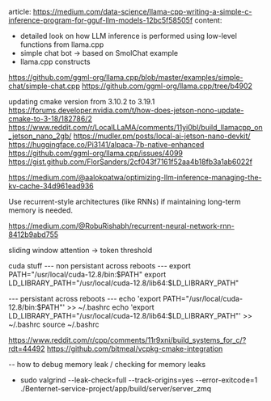 article: https://medium.com/data-science/llama-cpp-writing-a-simple-c-inference-program-for-gguf-llm-models-12bc5f58505f
content: 
- detailed look on how LLM inference is performed using low-level functions from llama.cpp
- simple chat bot -> based on SmolChat example
- llama.cpp constructs

https://github.com/ggml-org/llama.cpp/blob/master/examples/simple-chat/simple-chat.cpp
https://github.com/ggml-org/llama.cpp/tree/b4902

updating cmake version from 3.10.2 to 3.19.1
https://forums.developer.nvidia.com/t/how-does-jetson-nono-update-cmake-to-3-18/182786/2
https://www.reddit.com/r/LocalLLaMA/comments/11yi0bl/build_llamacpp_on_jetson_nano_2gb/
https://mudler.pm/posts/local-ai-jetson-nano-devkit/
https://huggingface.co/Pi3141/alpaca-7b-native-enhanced
https://github.com/ggml-org/llama.cpp/issues/4099
https://gist.github.com/FlorSanders/2cf043f7161f52aa4b18fb3a1ab6022f

https://medium.com/@aalokpatwa/optimizing-llm-inference-managing-the-kv-cache-34d961ead936

Use recurrent-style architectures (like RNNs) if maintaining long-term memory is needed.

https://medium.com/@RobuRishabh/recurrent-neural-network-rnn-8412b9abd755

sliding window attention  -> token threshold 

cuda stuff
--- non persistant across reboots ---
export PATH="/usr/local/cuda-12.8/bin:$PATH"
export LD_LIBRARY_PATH="/usr/local/cuda-12.8/lib64:$LD_LIBRARY_PATH"

--- persistant across reboots ---
echo 'export PATH="/usr/local/cuda-12.8/bin:$PATH"' >> ~/.bashrc
echo 'export LD_LIBRARY_PATH="/usr/local/cuda-12.8/lib64:$LD_LIBRARY_PATH"' >> ~/.bashrc
source ~/.bashrc

https://www.reddit.com/r/cpp/comments/11r9xni/build_systems_for_c/?rdt=44492
https://github.com/bitmeal/vcpkg-cmake-integration


-- how to debug memory leak / checking for memory leaks 
- sudo valgrind --leak-check=full --track-origins=yes --error-exitcode=1 ./Benternet-service-project/app/build/server/server_zmq